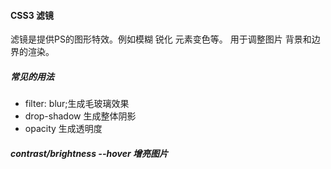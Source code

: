 #### CSS3 滤镜 

滤镜是提供PS的图形特效。例如模糊 锐化 元素变色等。 用于调整图片 背景和边界的渲染。 

##### 常见的用法

* filter: blur;生成毛玻璃效果
* drop-shadow 生成整体阴影
* opacity 生成透明度





##### contrast/brightness --hover 增亮图片



